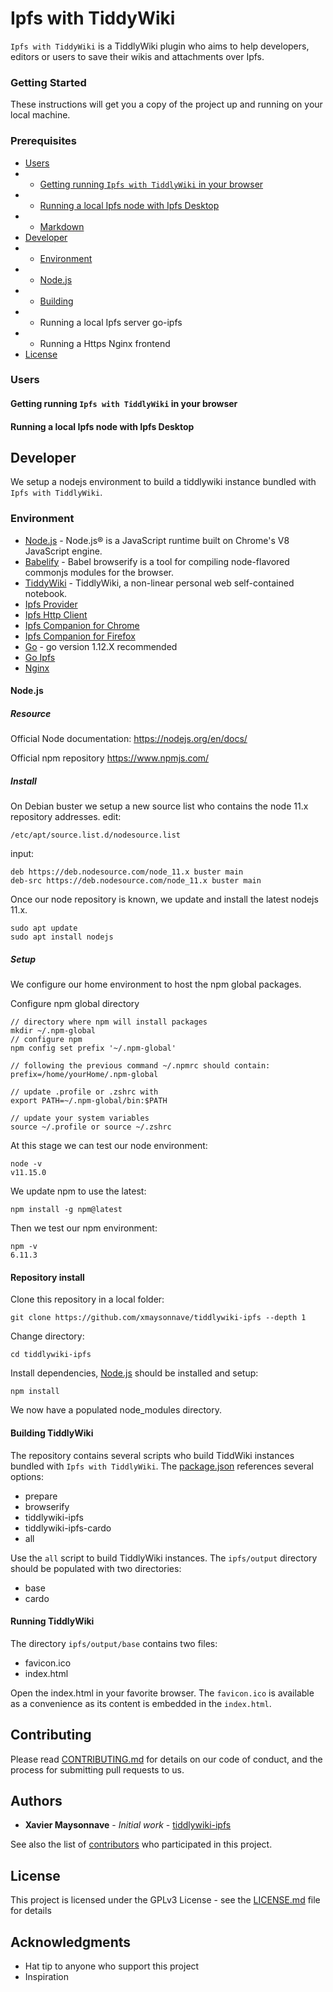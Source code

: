 # Ipfs with TiddyWiki
<a name="tiddlywiki-ipfs"/>

```Ipfs with TiddyWiki``` is a TiddlyWiki plugin who aims to help developers, editors or users to save their wikis and attachments over Ipfs.

### Getting Started
<a name="getting-started"/>

These instructions will get you a copy of the project up and running on your local machine.


### Prerequisites
<a name="pre-requisites"/>

* [Users](#users)
* * [Getting running `Ipfs with TiddlyWiki` in your browser](#running-browser)
* * [Running a local Ipfs node with Ipfs Desktop](#ipfs-desktop)
* * [Markdown](https://github.com/adam-p/markdown-here/wiki/Markdown-Cheatsheet)
* [Developer](#developer)
* * [Environment](#developer-environment)
* * [Node.js](#developer-nodejs)
* * [Building](#developer-building)
* * Running a local Ipfs server go-ipfs
* * Running a Https Nginx frontend
* [License](#license)

### Users
<a name="users"/>


#### Getting running ```Ipfs with TiddlyWiki``` in your browser
<a name="running-browser"/>


#### Running a local Ipfs node with Ipfs Desktop
<a name="ipfs-desktop"/>


## Developer
<a name="developer"/>

We setup a nodejs environment to build a tiddlywiki instance bundled with `Ipfs with TiddlyWiki`.

### Environment
<a name="developer-environment"/>

* [Node.js](#nodejs) - Node.js® is a JavaScript runtime built on Chrome's V8 JavaScript engine.
* [Babelify](https://www.npmjs.com/package/babelify) - Babel browserify is a tool for compiling node-flavored commonjs modules for the browser.
* [TiddyWiki](https://www.npmjs.com/package/tiddlywiki) -  TiddlyWiki, a non-linear personal web self-contained notebook.
* [Ipfs Provider](https://github.com/ipfs-shipyard/ipfs-provider)
* [Ipfs Http Client](https://github.com/ipfs/js-ipfs-http-client)
* [Ipfs Companion for Chrome](https://chrome.google.com/webstore/detail/ipfs-companion/nibjojkomfdiaoajekhjakgkdhaomnch)
* [Ipfs Companion for Firefox](https://addons.mozilla.org/fr/firefox/addon/ipfs-companion/)
* [Go](https://golang.org/) - go version 1.12.X recommended
* [Go Ipfs](https://github.com/ipfs/go-ipfs)
* [Nginx](http://nginx.org/)


#### Node.js
<a name="developer-nodejs"/>


##### Resource
<a name="developer-nodejs-resource"/>

Official Node documentation:
https://nodejs.org/en/docs/

Official npm repository
https://www.npmjs.com/


##### Install
<a name="developer-nodejs-install"/>

On Debian buster we setup a new source list who contains the node 11.x repository addresses.
edit:
```
/etc/apt/source.list.d/nodesource.list
```
input:
```
deb https://deb.nodesource.com/node_11.x buster main
deb-src https://deb.nodesource.com/node_11.x buster main
```
Once our node repository is known, we update and install the latest nodejs 11.x.
```
sudo apt update
sudo apt install nodejs
```


##### Setup
<a name="developer-nodejs-setup"/>

We configure our home environment to host the npm global packages.

Configure npm global directory
```
// directory where npm will install packages
mkdir ~/.npm-global
// configure npm
npm config set prefix '~/.npm-global'

// following the previous command ~/.npmrc should contain:
prefix=/home/yourHome/.npm-global

// update .profile or .zshrc with
export PATH=~/.npm-global/bin:$PATH

// update your system variables
source ~/.profile or source ~/.zshrc
```

At this stage we can test our node environment:
```
node -v
v11.15.0
```

We update npm to use the latest:
```
npm install -g npm@latest
```
Then we test our npm environment:
```
npm -v
6.11.3
```


#### Repository install
<a name="developer-repository-install"/>

Clone this repository in a local folder:
```
git clone https://github.com/xmaysonnave/tiddlywiki-ipfs --depth 1
```
Change directory:
```
cd tiddlywiki-ipfs
```
Install dependencies, [Node.js](#nodejs) should be installed and setup:
```
npm install
```
We now have a populated node_modules directory.


#### Building TiddlyWiki
<a name="developer-building-tiddlywiki"/>

The repository contains several scripts who build TiddWiki instances bundled with `Ipfs with TiddlyWiki`.
The [package.json](https://github.com/xmaysonnave/tiddlywiki-ipfs/blob/master/package.json) references several options:
* prepare
* browserify
* tiddlywiki-ipfs
* tiddlywiki-ipfs-cardo
* all

Use the `all` script to build TiddlyWiki instances.
The `ipfs/output` directory should be populated with two directories:
* base
* cardo

#### Running TiddlyWiki
<a name="developer-running"/>

The directory `ipfs/output/base` contains two files:
* favicon.ico
* index.html

Open the index.html in your favorite browser.
The `favicon.ico` is available as a convenience as its content is embedded in the `index.html`.

## Contributing
<a name="contributing"/>

Please read [CONTRIBUTING.md](CONTRIBUTING.md) for details on our code of conduct, and the process for submitting pull requests to us.

## Authors
<a name="authors"/>

* **Xavier Maysonnave** - *Initial work* - [tiddlywiki-ipfs](https://github.com/xmaysonnave/tiddlywiki-ipfs)

See also the list of [contributors](https://github.com/xmaysonnave/tiddlywiki-ipfs/contributors) who participated in this project.


## License
<a name="license"/>

This project is licensed under the GPLv3 License - see the [LICENSE.md](LICENSE.md) file for details


## Acknowledgments
<a name="acknowledgment"/>

* Hat tip to anyone who support this project
* Inspiration
